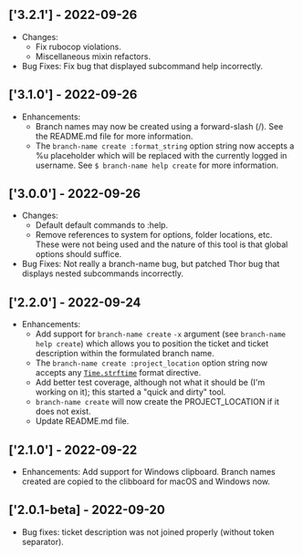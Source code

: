 ## ['3.2.1'] - 2022-09-26
* Changes:
  * Fix rubocop violations.
  * Miscellaneous mixin refactors.
* Bug Fixes: Fix bug that displayed subcommand help incorrectly.

## ['3.1.0'] - 2022-09-26
* Enhancements:
  * Branch names may now be created using a forward-slash (/). See the README.md file for more information.
  * The `branch-name create :format_string` option string now accepts a %u placeholder which will be replaced with the currently logged in username. See `$ branch-name help create` for more information.

## ['3.0.0'] - 2022-09-26
* Changes:
  * Default default commands to :help.
  * Remove references to system for options, folder locations, etc. These were not being used and the nature of this tool is that global options should suffice.
* Bug Fixes: Not really a branch-name bug, but patched Thor bug that displays nested subcommands incorrectly.

## ['2.2.0'] - 2022-09-24
* Enhancements:
  * Add support for `branch-name create` `-x` argument (see `branch-name help create`) which allows you to position the ticket and ticket description within the formulated branch name.
  * The `branch-name create :project_location` option string now accepts any [`Time.strftime`](`https://apidock.com/ruby/Time/strftime`) format directive.
  * Add better test coverage, although not what it should be (I'm working on it); this started a "quick and dirty" tool.
  * `branch-name create` will now create the PROJECT_LOCATION if it does not exist.
  * Update README.md file.

## ['2.1.0'] - 2022-09-22
* Enhancements: Add support for Windows clipboard. Branch names created are copied to the clibboard for macOS and Windows now.

## ['2.0.1-beta] - 2022-09-20
* Bug fixes: ticket description was not joined properly (without token separator).
